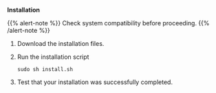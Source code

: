 **Installation**

{{% alert-note %}}
Check system compatibility before proceeding.
{{% /alert-note %}}

1. Download the installation files.

1. Run the installation script

    `sudo sh install.sh`

1. Test that your installation was successfully completed.
